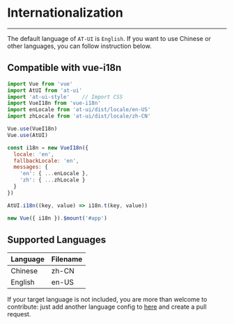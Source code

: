# Internationalization

----

The default language of `AT-UI` is `English`. If you want to use Chinese or other languages, you can follow instruction below.

## Compatible with vue-i18n

```js
import Vue from 'vue'
import AtUI from 'at-ui'
import 'at-ui-style'    // Import CSS
import VueI18n from 'vue-i18n'
import enLocale from 'at-ui/dist/locale/en-US'
import zhLocale from 'at-ui/dist/locale/zh-CN'

Vue.use(VueI18n)
Vue.use(AtUI)

const i18n = new VueI18n({
  locale: 'en',
  fallbackLocale: 'en',
  messages: {
    'en': { ...enLocale },
    'zh': { ...zhLocale }
  }
})

AtUI.i18n((key, value) => i18n.t(key, value))

new Vue({ i18n }).$mount('#app')
```

## Supported Languages

| Language | Filename |
|--- |--- |
| Chinese | zh-CN |
| English | en-US |

If your target language is not included, you are more than welcome to contribute: just add another language config to [here](https://github.com/AT-UI/at-ui/blob/master/src/locale/lang/) and create a pull request.
